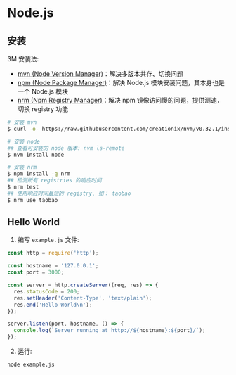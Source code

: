 # Node.js

## 安装

3M 安装法:

- [mvn (Node Version Manager)](https://github.com/creationix/nvm)：解决多版本共存、切换问题
- [npm (Node Package Manager)](https://github.com/npm/npm)：解决 Node.js 模块安装问题，其本身也是一个 Node.js 模块
- [nrm (Npm Registry Manager)](https://github.com/Pana/nrm)：解决 npm 镜像访问慢的问题，提供测速，切换 registry 功能

```sh
# 安装 mvn
$ curl -o- https://raw.githubusercontent.com/creationix/nvm/v0.32.1/install.sh | bash

# 安装 node
## 查看可安装的 node 版本: nvm ls-remote
$ nvm install node

# 安装 nrm
$ npm install -g nrm
## 检测所有 registries 的响应时间
$ nrm test
## 使用响应时间最短的 registry, 如： taobao
$ nrm use taobao
```

##  Hello World

1. 编写 `example.js` 文件:

```js
const http = require('http');

const hostname = '127.0.0.1';
const port = 3000;

const server = http.createServer((req, res) => {
  res.statusCode = 200;
  res.setHeader('Content-Type', 'text/plain');
  res.end('Hello World\n');
});

server.listen(port, hostname, () => {
  console.log(`Server running at http://${hostname}:${port}/`);
});
```

2. 运行:

```sh
node example.js
```
